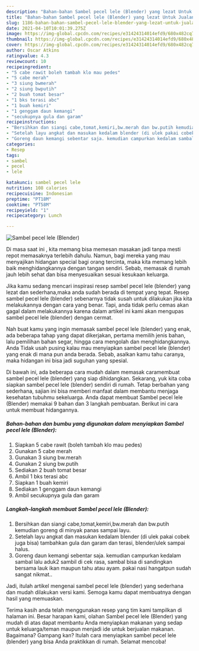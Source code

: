 ```yaml
---
description: "Bahan-bahan Sambel pecel lele (Blender) yang lezat Untuk Jualan"
title: "Bahan-bahan Sambel pecel lele (Blender) yang lezat Untuk Jualan"
slug: 1186-bahan-bahan-sambel-pecel-lele-blender-yang-lezat-untuk-jualan
date: 2021-04-10T10:01:39.275Z
image: https://img-global.cpcdn.com/recipes/e31424314014efd9/680x482cq70/sambel-pecel-lele-blender-foto-resep-utama.jpg
thumbnail: https://img-global.cpcdn.com/recipes/e31424314014efd9/680x482cq70/sambel-pecel-lele-blender-foto-resep-utama.jpg
cover: https://img-global.cpcdn.com/recipes/e31424314014efd9/680x482cq70/sambel-pecel-lele-blender-foto-resep-utama.jpg
author: Oscar Atkins
ratingvalue: 4.3
reviewcount: 10
recipeingredient:
- "5 cabe rawit boleh tambah klo mau pedes"
- "5 cabe merah"
- "3 siung bwmerah"
- "2 siung bwputih"
- "2 buah tomat besar"
- "1 bks terasi abc"
- "1 buah kemiri"
- "1 genggam daun kemangi"
- "secukupnya gula dan garam"
recipeinstructions:
- "Bersihkan dan siangi cabe,tomat,kemiri,bw.merah dan bw.putih kemudian goreng di minyak panas sampai layu."
- "Setelah layu angkat dan masukan kedalam blender (di ulek pakai cobek juga bisa) tambahkan gula dan garam dan terasi, blender/ulek sampai halus."
- "Goreng daun kemangi sebentar saja. kemudian campurkan kedalam sambal lalu aduk2 sambil di cek rasa, sambal bisa di sandingkan bersama lauk ikan maupun tahu atau ayam. pakai nasi hangatpun sudah sangat nikmat.."
categories:
- Resep
tags:
- sambel
- pecel
- lele

katakunci: sambel pecel lele 
nutrition: 108 calories
recipecuisine: Indonesian
preptime: "PT18M"
cooktime: "PT58M"
recipeyield: "1"
recipecategory: Lunch

---
```



![Sambel pecel lele (Blender)](https://img-global.cpcdn.com/recipes/e31424314014efd9/680x482cq70/sambel-pecel-lele-blender-foto-resep-utama.jpg)

Di masa  saat ini , kita memang bisa memesan masakan jadi tanpa mesti repot memasaknya terlebih dahulu. Namun, bagi mereka yang mau menyajikan hidangan special bagi orang tercinta, maka kita memang lebih baik menghidangkannya dengan tangan sendiri. Sebab, memasak di rumah jauh lebih sehat dan bisa menyesuaikan sesuai kesukaan keluarga.

Jika kamu sedang mencari inspirasi resep sambel pecel lele (blender) yang lezat dan sederhana,maka anda sudah berada di tempat yang tepat. Resep sambel pecel lele (blender)  sebenarnya tidak susah untuk dilakukan jika kita melakukannya dengan cara yang benar. Tapi, anda tidak perlu cemas akan gagal dalam melakukannya 
karena dalam artikel ini kami akan mengupas sambel pecel lele (blender) dengan cermat.  



Nah buat kamu yang ingin memasak sambel pecel lele (blender) yang enak, ada beberapa tahap yang dapat dikerjakan, pertama memilih jenis bahan, lalu pemilihan bahan segar, hingga cara mengolah dan menghidangkannya. Anda Tidak usah pusing kalau mau menyiapkan sambel pecel lele (blender) yang enak di mana pun anda berada. Sebab, asalkan kamu  tahu caranya, maka hidangan ini bisa jadi suguhan yang spesial.

Di bawah ini, ada beberapa cara mudah dalam memasak caramembuat sambel pecel lele (blender) yang siap dihidangkan. Sekarang, yuk kita coba siapkan sambel pecel lele (blender) sendiri di rumah. Tetap berbahan yang sederhana, sajian ini bisa memberi manfaat dalam membantu menjaga kesehatan tubuhmu sekeluarga. Anda dapat membuat Sambel pecel lele (Blender) memakai 9 bahan dan 3 langkah pembuatan. Berikut ini cara untuk membuat hidangannya.

<!--inarticleads1-->

##### Bahan-bahan dan bumbu yang digunakan dalam menyiapkan Sambel pecel lele (Blender):

1. Siapkan 5 cabe rawit (boleh tambah klo mau pedes)
1. Gunakan 5 cabe merah
1. Gunakan 3 siung bw.merah
1. Gunakan 2 siung bw.putih
1. Sediakan 2 buah tomat besar
1. Ambil 1 bks terasi abc
1. Siapkan 1 buah kemiri
1. Sediakan 1 genggam daun kemangi
1. Ambil secukupnya gula dan garam




<!--inarticleads2-->

##### Langkah-langkah membuat Sambel pecel lele (Blender):

1. Bersihkan dan siangi cabe,tomat,kemiri,bw.merah dan bw.putih kemudian goreng di minyak panas sampai layu.
1. Setelah layu angkat dan masukan kedalam blender (di ulek pakai cobek juga bisa) tambahkan gula dan garam dan terasi, blender/ulek sampai halus.
1. Goreng daun kemangi sebentar saja. kemudian campurkan kedalam sambal lalu aduk2 sambil di cek rasa, sambal bisa di sandingkan bersama lauk ikan maupun tahu atau ayam. pakai nasi hangatpun sudah sangat nikmat..




Jadi, itulah artikel mengenai  sambel pecel lele (blender)  yang sederhana dan mudah dilakukan versi kami. Semoga kamu dapat membuatnya dengan hasil yang memuaskan. 

Terima kasih anda telah menggunakan resep yang tim kami tampilkan di halaman ini. Besar harapan kami, olahan  Sambel pecel lele (Blender) yang mudah di atas dapat membantu Anda menyiapkan makanan yang sedap untuk keluarga/teman maupun menjadi ide untuk berjualan makanan. Bagaimana? Gampang kan? Itulah cara menyiapkan sambel pecel lele (blender) yang bisa Anda praktikkan di rumah. Selamat mencoba!

